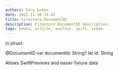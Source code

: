 ```yaml
---
authors: Cory Loken
date: 2022-11-30 15:42
title: Firestore DocumentID
description: Firestore DocumentID description.
tags: howto, article, swiftui, swift, xcode
---
```


in struct: 

@DocumentID var documentId: String? 
let id: String

Allows SwiftPreviews and easier fixture data

